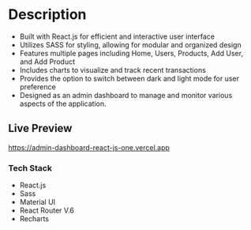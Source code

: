 # Description

- Built with React.js for efficient and interactive user interface
- Utilizes SASS for styling, allowing for modular and organized design
- Features multiple pages including Home, Users, Products, Add User, and Add Product
- Includes charts to visualize and track recent transactions
- Provides the option to switch between dark and light mode for user preference
- Designed as an admin dashboard to manage and monitor various aspects of the application.

## Live Preview

https://admin-dashboard-react-js-one.vercel.app

### Tech Stack

- React.js
- Sass
- Material UI
- React Router V.6
- Recharts
